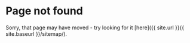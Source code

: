 ---
---
# Page not found
Sorry, that page may have moved - try looking for it [here]({{ site.url }}{{ site.baseurl }}/sitemap/).